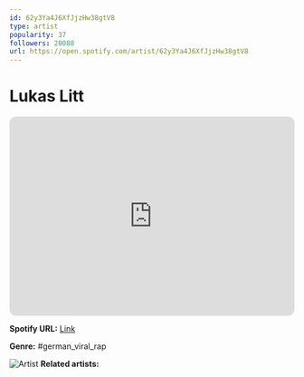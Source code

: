 ```yaml
---
id: 62y3Ya4J6XfJjzHw38gtV8
type: artist
popularity: 37
followers: 20088
url: https://open.spotify.com/artist/62y3Ya4J6XfJjzHw38gtV8
---
```

# Lukas Litt

<iframe style="border-radius:12px" src="https://open.spotify.com/embed/artist/62y3Ya4J6XfJjzHw38gtV8" width="100%" height="352" frameBorder="0" allowfullscreen="" allow="autoplay; clipboard-write; encrypted-media; fullscreen; picture-in-picture" loading="lazy"></iframe>

**Spotify URL:** [Link](https://open.spotify.com/artist/62y3Ya4J6XfJjzHw38gtV8)

**Genre:**  #german_viral_rap

![Artist](https://i.scdn.co/image/ab6761610000e5eb46d73b02a7a4428412645530)
**Related artists:**

